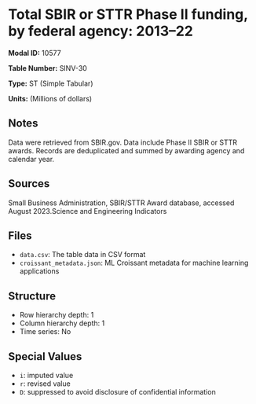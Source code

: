 # Total SBIR or STTR Phase II funding, by federal agency: 2013–22

**Modal ID:** 10577

**Table Number:** SINV-30

**Type:** ST (Simple Tabular)

**Units:** (Millions of dollars)

## Notes

Data were retrieved from SBIR.gov. Data include Phase II SBIR or STTR awards. Records are deduplicated and summed by awarding agency and calendar year.

## Sources

Small Business Administration, SBIR/STTR Award database, accessed August 2023.Science and Engineering Indicators

## Files

- `data.csv`: The table data in CSV format
- `croissant_metadata.json`: ML Croissant metadata for machine learning applications

## Structure

- Row hierarchy depth: 1
- Column hierarchy depth: 1
- Time series: No

## Special Values

- `i`: imputed value
- `r`: revised value
- `D`: suppressed to avoid disclosure of confidential information
